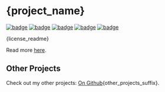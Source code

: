 # {project_name}
[![badge](https://img.shields.io/badge/license-{license_short_name}-orange)](https://github.com/{user_name}/{repo_name}/blob/main/LICENSE)
[![badge](https://img.shields.io/github/languages/code-size/scolastico-dev/s.Default)](https://github.com/{user_name}/{repo_name}/graphs/contributors)
[![badge](https://img.shields.io/github/issues/scolastico-dev/s.Default)](https://github.com/{user_name}/{repo_name}/issues)
[![badge](https://img.shields.io/github/v/tag/scolastico-dev/s.Default?label=version)](https://github.com/{user_name}/{repo_name}/releases)
[![badge](https://github.com/scolastico-dev/s.Default/actions/workflows/main.yml/badge.svg)](https://github.com/{user_name}/{repo_name}/actions)

{license_readme}

Read more [here](https://github.com/{user_name}/{repo_name}/blob/main/LICENSE).

## Other Projects
Check out my other projects: [On Github](https://github.com/{user_name}){other_projects_suffix}.
